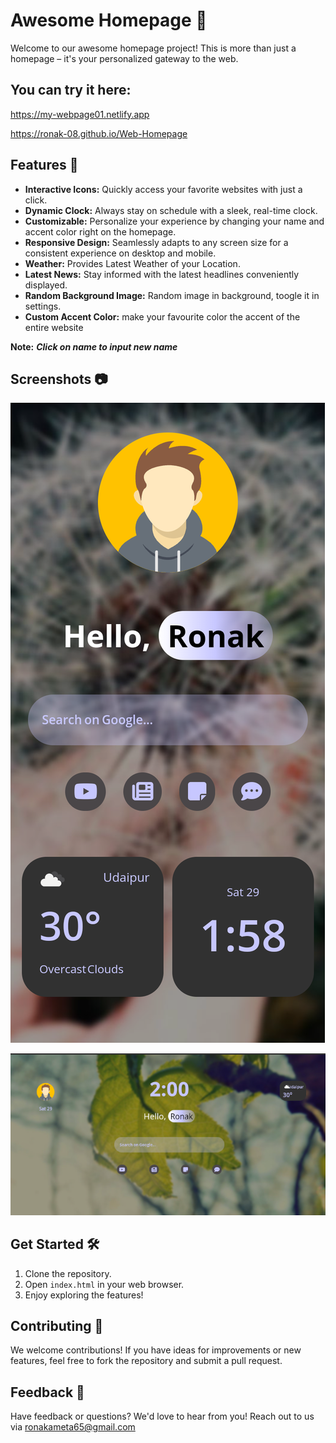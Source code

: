 

# Awesome Homepage 🌟

Welcome to our awesome homepage project! This is more than just a homepage – it's your personalized gateway to the web.

## You can try it here:
https://my-webpage01.netlify.app

https://ronak-08.github.io/Web-Homepage

## Features 🚀

- **Interactive Icons:** Quickly access your favorite websites with just a click.
- **Dynamic Clock:** Always stay on schedule with a sleek, real-time clock.
- **Customizable:** Personalize your experience by changing your name and accent color right on the homepage.
- **Responsive Design:** Seamlessly adapts to any screen size for a consistent experience on desktop and mobile.
- **Weather:** Provides Latest Weather of your Location.
- **Latest News:** Stay informed with the latest headlines conveniently displayed.
- **Random Background Image:** Random image in background, toogle it in settings.
- **Custom Accent Color:** make your favourite color the accent of the entire website

**Note:** ***Click on name to input new name***
  
## Screenshots 📷

![screenshot](Images/Screenshot_20240629-135813.png)

![screenshot](Images/Screenshot_20240629-140049.png)

## Get Started 🛠️

1. Clone the repository.
2. Open `index.html` in your web browser.
3. Enjoy exploring the features!

## Contributing 🤝

We welcome contributions! If you have ideas for improvements or new features, feel free to fork the repository and submit a pull request.

## Feedback 💬

Have feedback or questions? We'd love to hear from you! Reach out to us via ronakameta65@gmail.com

